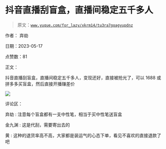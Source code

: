 # 抖音直播刮盲盒，直播间稳定五千多人

> 原文：[`www.yuque.com/for_lazy/xkrm14/tu3ra7goagyupdnz`](https://www.yuque.com/for_lazy/xkrm14/tu3ra7goagyupdnz)

作者： 弃劫

日期：2023-05-17

点赞数：81

正文：

抖音直播刮盲盒，直播间稳定五千多人，变现还好，直接被抢光了，可以 1688 或拼多多买盲盒，然后直接开播赚差价

![](img/79289ec56241c8bc3599040df3149e16.png)

评论区：

弃劫 : 注意每个盲盒都有一支中性笔，相当于买中性笔送盲盒

金九渊 : 这是代刮，需要寄出去的

黄 : 这种的退货率高不高，大家都是装运气的心态下单，看见不喜欢的直接退款了吧



